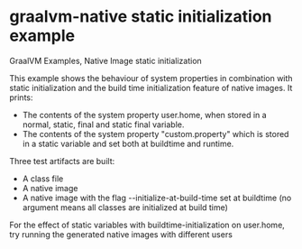 # graalvm-native static initialization example
GraalVM Examples, Native Image static initialization

This example shows the behaviour of system properties in combination with static initialization and the build time initialization feature of native images. It prints:
* The contents of the system property user.home, when stored in a normal, static, final and static final variable.
* The contents of the system property "custom.property" which is stored in a static variable and set both at buildtime and runtime.

Three test artifacts are built:
* A class file
* A native image
* A native image with the flag --initialize-at-build-time set at buildtime (no argument means all classes are initialized at build time)

For the effect of static variables with buildtime-initialization on user.home, try running the generated native images with different users
